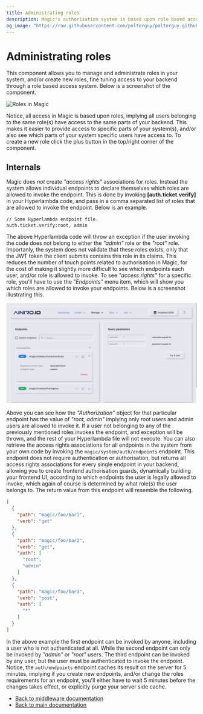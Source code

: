 ```yaml
---
title: Administrating roles
description: Magic's authorisation system is based upon role based access, where you grant access to some parts of your system based upon roles, for then to associate users with these roles somehow.
og_image: "https://raw.githubusercontent.com/polterguy/polterguy.github.io/master/images/og-auth.jpg"
---
```


# Administrating roles

This component allows you to manage and administrate roles in your system, and/or
create new roles, fine tuning access to your backend through a role based access system.
Below is a screenshot of the component.

![Roles in Magic](https://raw.githubusercontent.com/polterguy/polterguy.github.io/master/images/auth-roles.jpg)

Notice, all access in Magic is based upon roles, implying all users belonging to the same role(s)
have access to the same parts of your backend. This makes it easier to provide access to specific parts
of your system(s), and/or also see which parts of your system specific users have access to. To create
a new role click the plus button in the top/right corner of the component.

## Internals

Magic does _not_ create _"access rights"_ associations for roles. Instead the system allows individual
endpoints to declare themselves which roles are allowed to invoke the endpoint. This is done by invoking
**[auth.ticket.verify]** in your Hyperlambda code, and pass in a comma separated list of roles that are
allowed to invoke the endpoint. Below is an example.

```
// Some Hyperlambda endpoint file.
auth.ticket.verify:root, admin
```

The above Hyperlambda code will throw an exception if the user invoking the code does not belong
to either the _"admin"_ role or the _"root"_ role. Importanly, the system does not validate that
these roles exists, only that the JWT token the client submits contains this role in its claims.
This reduces the number of touch points related to authorisation in Magic, for the cost of making
it slightly more difficult to see which endpoints each user, and/or role is allowed to invoke.
To see _"access rights"_ for a specific role, you'll have to use the _"Endpoints"_ menu item,
which will show you which roles are allowed to invoke your endpoints. Below is a screenshot
illustrating this.

![Authorisation in Hyperlambda endpoints](https://raw.githubusercontent.com/polterguy/polterguy.github.io/master/images/endpoints.jpg)

Above you can see how the _"Authorization"_ object for that particular endpoint has the value of _"root, admin"_
implying only root users and admin users are allowed to invoke it. If a user not belonging to any
of the previously mentioned roles invokes the endpoint, and exception will be thrown, and the rest
of your Hyperlambda file will not execute. You can also retrieve the access rights associations
for all endpoints in the system from your own code by invoking the `magic/system/auth/endpoints`
endpoint. This endpoint does not require authentication or authorisation, but returns all
access rights associations for every single endpoint in your backend, allowing you to create
frontend authorisation guards, dynamically building your frontend UI, according to which
endpoints the user is legally allowed to invoke, which again of course is determined by
what role(s) the user belongs to. The return value from this endpoint will resemble the following.

```json
[
  {
    "path": "magic/foo/bar1",
    "verb": "get"
  },
  {
    "path": "magic/foo/bar2",
    "verb": "get",
    "auth": [
      "root",
      "admin"
    ]
  },
  {
    "path": "magic/foo/bar3",
    "verb": "post",
    "auth": [
      "*"
    ]
  }
]
```

In the above example the first endpoint can be invoked by anyone, including a user who is not authenticated
at all. While the second endpoint can only be invoked by _"admin"_ or _"root"_ users. The third endpoint
can be invoked by any user, but the user must be authenticated to invoke the endpoint. Notice, the `auth/endpoints`
endpoint caches its result on the server for 5 minutes, implying if you create new endpoints, and/or change
the roles requirements for an endpoint, you'll either have to wait 5 minutes before the changes takes effect,
or explicitly purge your server side cache.

* [Back to middleware documentation](/documentation/magic/)
* [Back to main documentation](/documentation/)
